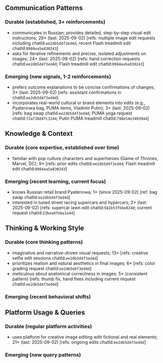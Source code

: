 ## Communication Patterns
### Durable (established, 3+ reinforcements)
- communicates in Russian; provides detailed, step-by-step visual edit instructions; 26× (last: 2025-09-02) [refs: multiple image edit requests including chatId:`ee2db5d4f3ed4d`; recent Flash treadmill edit chatId:`0984ea5e830243`]
- asks for iterative refinements and precise, isolated adjustments on images; 24× (last: 2025-09-02) [refs: hand correction requests chatId:`ee2db5d4f3ed4d`; Flash treadmill edit chatId:`0984ea5e830243`]

### Emerging (new signals, 1-2 reinforcements)
- prefers outcome explanations to be concise confirmations of changes; 3× (last: 2025-09-02) [refs: assistant confirmations in chatId:`ee2db5d4f3ed4d`]
- incorporates real-world cultural or brand elements into edits (e.g., Pyaterочка bag, PUMA items, Vladimir Putin); 3× (last: 2025-09-02) [refs: bag swap chatId:`ee2db5d4f3ed4d`; PUMA yoga request chatId:`f2a738d4fc3244`; Putin PUMA treadmill chatId:`748e54e3493944`]

## Knowledge & Context
### Durable (core expertise, established over time)
- familiar with pop culture characters and superheroes (Game of Thrones, Marvel, DC); 9× [refs: prior edits chatId:`ee2db5d4f3ed4d`; Flash treadmill edit chatId:`0984ea5e830243`]

### Emerging (recent learning, current focus)
- knows Russian retail brand Pyaterочка; 1× (since 2025-09-02) [ref: bag swap chatId:`ee2db5d4f3ed4d`]
- interested in tuned street racing supercars and hypercars; 2× (last: 2025-09-02) [refs: supercar lawn edit chatId:`582b53fbbe8240`; current request chatId:`23bea9febe1e44`]

## Thinking & Working Style
### Durable (core thinking patterns)
- imaginative and narrative-driven visual requests; 13× [refs: creative selfie edit sessions chatId:`ee2db5d4f3ed4d`]
- prioritizes realism and natural aesthetics in final images; 6× [refs: color grading request chatId:`ee2db5d4f3ed4d`]
- meticulous about anatomical correctness in images; 5× (consistent pattern) [refs: thumb fix, hand fixes including current request chatId:`ee2db5d4f3ed4d`]

### Emerging (recent behavioral shifts)

## Platform Usage & Queries
### Durable (regular platform activities)
- uses platform for creative image editing with fictional and real elements; 21× (last: 2025-09-02) [refs: ongoing edits chatId:`ee2db5d4f3ed4d`]

### Emerging (new query patterns)
